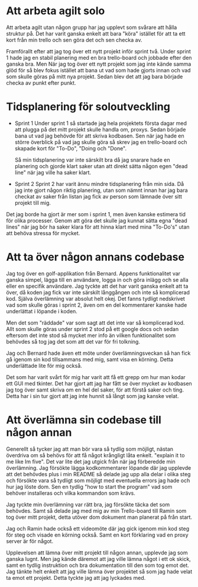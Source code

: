 # Att arbeta agilt solo

Att arbeta agilt utan någon grupp har jag upplevt som svårare att hålla struktur på.
Det har varit ganska enkelt att bara "köra" istället för att ta ett kort från min trello och sen göra det och sen checka av.

Framförallt efter att jag tog över ett nytt projekt inför sprint två. Under sprint 1 hade jag en stabil planering med en bra trello-board och jobbade efter den ganska bra. Men När jag tog över ett nytt projekt som jag inte kände samma glöd för så blev fokus istället att bana ut vad som hade gjorts innan och vad som skulle göras på mitt nya projekt.
Sedan blev det att jag bara började checka av punkt efter punkt.

# Tidsplanering för soloutveckling

- Sprint 1
    Under sprint 1 så startade jag hela projektets första dagar med att plugga på det mitt projekt skulle handla om, proxys. 
    Sedan började bana ut vad jag behövde för att skriva kodbasen. Sen när jag hade en större överblick på vad jag skulle göra så skrev jag en trello-board och skapade kort för "To-Do", "Doing och "Done".

    Så min tidsplanering var inte särskilt bra då jag snarare hade en planering och gjorde klart saker utan att direkt sätta någon egen "dead line" när jag ville ha saker klart.

- Sprint 2
    Sprint 2 har varit ännu mindre tidsplanering från min sida. Då jag inte gjort någon riktig planering, utan som nämnt innan har jag bara checkat av saker från listan jag fick av person som lämnade över sitt projekt till mig.

Det jag borde ha gjort är mer som i sprint 1, men även kanske estimera tid för olika processer. Genom att göra det skulle jag kunnat sätta egna "dead lines" när jag bör ha saker klara för att hinna klart med mina "To-Do's" utan att behöva stressa för mycket.

# Att ta över någon annans codebase

Jag tog över en golf-applikation från Bernard. Appens funktionalitet var ganska simpel, lägga till en användare, logga in och göra inlägg och se alla eller en specifik användare.
Jag tyckte att det har varit ganska enkelt att ta över, då koden jag fick var inte särskilt långgången och inte så komplicerad kod. 
Själva överlämning var absolut helt okej. Det fanns tydligt nedskrivet vad som skulle göras i sprint 2, även om en del kommentarer kanske hade underlättat i löpande i koden. 

Men det som "räddade" var som sagt att det inte var så komplicerad kod. Allt som skulle göras under sprint 2 stod på ett google docs och sedan eftersom det inte stod så mycket mer info än vilken funktionalitet som behövdes så tog jag det som att det var för fri tolkning.

Jag och Bernard hade även ett möte under överlämningsveckan så han fick gå igenom sin kod tillsammans med mig, samt visa en körning. Detta underlättade lite för mig också.

Det som har varit svårt för mig har varit att få ett grepp om hur man kodar ett GUI med tkinter. Det har gjort att jag har fått se över mycket av kodbasen jag tog över samt skriva om en hel del saker, för att förstå saker och ting. Detta har i sin tur gjort att jag inte hunnit så långt som jag kanske velat.

# Att överlämna sin codebase till någon annan

Generellt så tycker jag att man bör vara så tydlig som möjligt, nästan överdriva om så behövs för att få något krångligt låta enkelt. "explain it to me like Im five". Det var lite det jag utgick från när jag förberedde min överlämning. Jag försökte lägga kodkommentarer löpande där jag upplevde att det behövdes plus i min README så delade jag upp alla delar i olika steg och försökte vara så tydligt som möjligt med eventuella errors jag hade och hur jag löste dom.
Sen en tydlig "how to start the program" vad som behöver installeras och vilka kommandon som krävs.

Jag tyckte min överlämning var rätt bra, jag försökte täcka det som behövdes. Samt så delade jag med mig av min Trello-board till Ramin som tog över mitt projekt, detta utöver dom dokument man planerat på från start.

Jag och Ramin hade också ett videomöte där jag gick igenom min kod steg för steg och visade en körning också. Samt en kort förklaring vad en proxy server är för något.

Upplevelsen att lämna över mitt projekt till någon annan, upplevde jag som ganska lugnt. Men jag kände däremot att jag ville lämna något i ett ok skick, samt en tydlig instruktion och bra dokumentation till den som tog emot det. Jag tänkte helt enkelt att jag ville lämna över projektet så som jag hade velat ta emot ett projekt.
Detta tyckte jag att jag lyckades med.